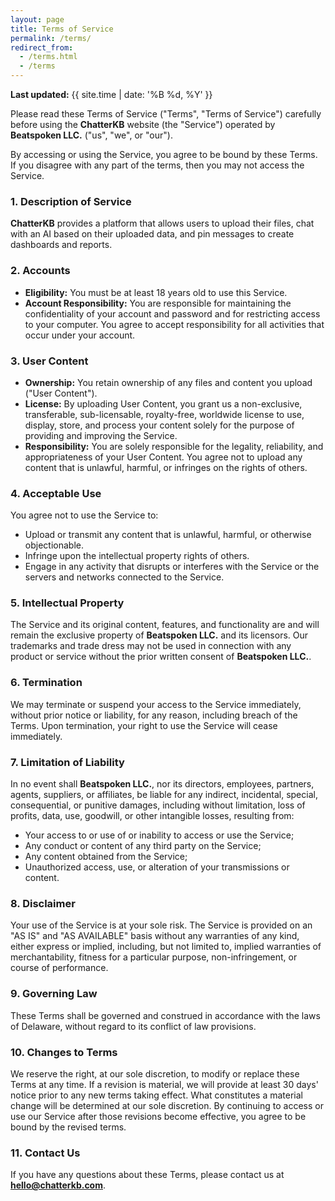 ```yaml
---
layout: page
title: Terms of Service
permalink: /terms/
redirect_from:
  - /terms.html
  - /terms
---
```


**Last updated:** {{ site.time | date: '%B %d, %Y' }}

Please read these Terms of Service ("Terms", "Terms of Service") carefully before using the **ChatterKB** website (the "Service") operated by **Beatspoken LLC.** ("us", "we", or "our").

By accessing or using the Service, you agree to be bound by these Terms. If you disagree with any part of the terms, then you may not access the Service.

### 1. Description of Service

**ChatterKB** provides a platform that allows users to upload their files, chat with an AI based on their uploaded data, and pin messages to create dashboards and reports.

### 2. Accounts

- **Eligibility:** You must be at least 18 years old to use this Service.
- **Account Responsibility:** You are responsible for maintaining the confidentiality of your account and password and for restricting access to your computer. You agree to accept responsibility for all activities that occur under your account.

### 3. User Content

- **Ownership:** You retain ownership of any files and content you upload ("User Content").
- **License:** By uploading User Content, you grant us a non-exclusive, transferable, sub-licensable, royalty-free, worldwide license to use, display, store, and process your content solely for the purpose of providing and improving the Service.
- **Responsibility:** You are solely responsible for the legality, reliability, and appropriateness of your User Content. You agree not to upload any content that is unlawful, harmful, or infringes on the rights of others.

### 4. Acceptable Use

You agree not to use the Service to:

- Upload or transmit any content that is unlawful, harmful, or otherwise objectionable.
- Infringe upon the intellectual property rights of others.
- Engage in any activity that disrupts or interferes with the Service or the servers and networks connected to the Service.

### 5. Intellectual Property

The Service and its original content, features, and functionality are and will remain the exclusive property of **Beatspoken LLC.** and its licensors. Our trademarks and trade dress may not be used in connection with any product or service without the prior written consent of **Beatspoken LLC.**.

### 6. Termination

We may terminate or suspend your access to the Service immediately, without prior notice or liability, for any reason, including breach of the Terms. Upon termination, your right to use the Service will cease immediately.

### 7. Limitation of Liability

In no event shall **Beatspoken LLC.**, nor its directors, employees, partners, agents, suppliers, or affiliates, be liable for any indirect, incidental, special, consequential, or punitive damages, including without limitation, loss of profits, data, use, goodwill, or other intangible losses, resulting from:
- Your access to or use of or inability to access or use the Service;
- Any conduct or content of any third party on the Service;
- Any content obtained from the Service;
- Unauthorized access, use, or alteration of your transmissions or content.

### 8. Disclaimer

Your use of the Service is at your sole risk. The Service is provided on an "AS IS" and "AS AVAILABLE" basis without any warranties of any kind, either express or implied, including, but not limited to, implied warranties of merchantability, fitness for a particular purpose, non-infringement, or course of performance.

### 9. Governing Law

These Terms shall be governed and construed in accordance with the laws of Delaware, without regard to its conflict of law provisions.

### 10. Changes to Terms

We reserve the right, at our sole discretion, to modify or replace these Terms at any time. If a revision is material, we will provide at least 30 days' notice prior to any new terms taking effect. What constitutes a material change will be determined at our sole discretion. By continuing to access or use our Service after those revisions become effective, you agree to be bound by the revised terms.

### 11. Contact Us

If you have any questions about these Terms, please contact us at **hello@chatterkb.com**.
